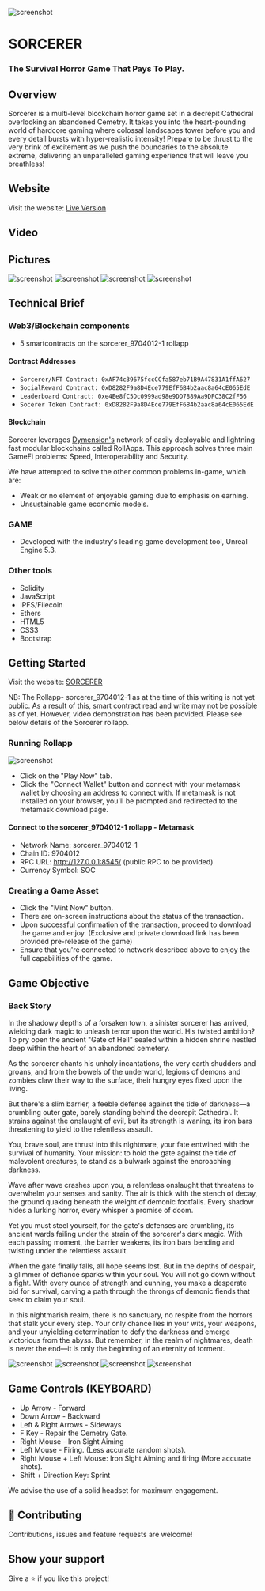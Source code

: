 ![screenshot](./Insignia-logo.png)
# SORCERER
### The Survival Horror Game That Pays To Play.

## Overview
Sorcerer is a multi-level blockchain horror game set in a decrepit Cathedral overlooking an abandoned Cemetry. It takes you into the heart-pounding world of hardcore gaming where colossal landscapes tower before you and every detail bursts with hyper-realistic intensity! Prepare to be thrust to the very brink of excitement as we push the boundaries to the absolute extreme, delivering an unparalleled gaming experience that will leave you breathless!  

## Website
Visit the website: [Live Version](https://sorcerer.livewirre.com)

## Video
<!-- Video Demostration: [Video Demo]() -->

## Pictures
![screenshot](./main.png)
![screenshot](./at_the_gate.png)
![screenshot](./cathedral.png)
![screenshot](./play.png)

## Technical Brief
### Web3/Blockchain components
- 5 smartcontracts on the sorcerer_9704012-1 rollapp
#### Contract Addresses
- `Sorcerer/NFT Contract: 0xAF74c39675fccCCfa587eb71B9A47831A1ffA627`
- `SocialReward Contract: 0xD8282F9a8D4Ece779EfF6B4b2aac8a64cE065EdE`
- `Leaderboard Contract: 0xe4Ee8fC5Dc0999ad98e9DD7889Aa9DFC38C2fF56`
- `Socerer Token Contract: 0xD8282F9a8D4Ece779EfF6B4b2aac8a64cE065EdE`
#### Blockchain
Sorcerer leverages [Dymension's](https://dymension.xyz/) network of easily deployable and lightning fast modular blockchains called RollApps. This approach solves three main GameFi problems: Speed, Interoperability and Security.

We have attempted to solve the other common problems in-game, which are:
- Weak or no element of enjoyable gaming due to emphasis on earning.
- Unsustainable game economic models.

### GAME
- Developed with the industry's leading game development tool, Unreal Engine 5.3.

### Other tools
- Solidity
- JavaScript
- IPFS/Filecoin
- Ethers
- HTML5
- CSS3
- Bootstrap

## Getting Started
Visit the website: [SORCERER](https://sorcerer.livewirre.com)
 
NB: The Rollapp- sorcerer_9704012-1 as at the time of this writing is not yet public. As a result of this, smart contract read and write may not be possible as of yet. However, video demonstration has been provided. Please see below details of the Sorcerer rollapp.
### Running Rollapp
![screenshot](./Rollapp.png)

- Click on the "Play Now" tab.
- Click the "Connect Wallet" button and connect with your metamask wallet by choosing an address to connect with. If metamask is not installed on your browser, you'll be prompted and redirected to the metamask download page.
#### Connect to the sorcerer_9704012-1 rollapp - Metamask
- Network Name: sorcerer_9704012-1
- Chain ID: 9704012
- RPC URL: http://127.0.0.1:8545/   (public RPC to be provided)
- Currency Symbol: SOC

### Creating a Game Asset
- Click the "Mint Now" button.
- There are on-screen instructions about the status of the transaction. 
- Upon successful confirmation of the transaction, proceed to download the game and enjoy. (Exclusive and private download link has been provided pre-release of the game)
- Ensure that you're connected to network described above to enjoy the full capabilities of the game.

## Game Objective
### Back Story
In the shadowy depths of a forsaken town, a sinister sorcerer has arrived, wielding dark magic to unleash terror upon the world. His twisted ambition? To pry open the ancient "Gate of Hell" sealed within a hidden shrine nestled deep within the heart of an abandoned cemetery.

As the sorcerer chants his unholy incantations, the very earth shudders and groans, and from the bowels of the underworld, legions of demons and zombies claw their way to the surface, their hungry eyes fixed upon the living.

But there's a slim barrier, a feeble defense against the tide of darkness—a crumbling outer gate, barely standing behind the decrepit Cathedral. It strains against the onslaught of evil, but its strength is waning, its iron bars threatening to yield to the relentless assault.

You, brave soul, are thrust into this nightmare, your fate entwined with the survival of humanity. Your mission: to hold the gate against the tide of malevolent creatures, to stand as a bulwark against the encroaching darkness.

Wave after wave crashes upon you, a relentless onslaught that threatens to overwhelm your senses and sanity. The air is thick with the stench of decay, the ground quaking beneath the weight of demonic footfalls. Every shadow hides a lurking horror, every whisper a promise of doom.

Yet you must steel yourself, for the gate's defenses are crumbling, its ancient wards failing under the strain of the sorcerer's dark magic. With each passing moment, the barrier weakens, its iron bars bending and twisting under the relentless assault.

When the gate finally falls, all hope seems lost. But in the depths of despair, a glimmer of defiance sparks within your soul. You will not go down without a fight. With every ounce of strength and cunning, you make a desperate bid for survival, carving a path through the throngs of demonic fiends that seek to claim your soul.

In this nightmarish realm, there is no sanctuary, no respite from the horrors that stalk your every step. Your only chance lies in your wits, your weapons, and your unyielding determination to defy the darkness and emerge victorious from the abyss. But remember, in the realm of nightmares, death is never the end—it is only the beginning of an eternity of torment.

![screenshot](./santorium.png)
![screenshot](./hold-the-gate.png)
![screenshot](./altar.png)
![screenshot](./outside.png)

## Game Controls (KEYBOARD)
- Up Arrow - Forward
- Down Arrow - Backward
- Left & Right Arrows - Sideways
- F Key - Repair the Cemetry Gate.
- Right Mouse - Iron Sight Aiming
- Left Mouse - Firing. (Less accurate random shots).
- Right Mouse + Left Mouse: Iron Sight Aiming and firing (More accurate shots).
- Shift + Direction Key: Sprint

We advise the use of a solid headset for maximum engagement.
## 🤝 Contributing

Contributions, issues and feature requests are welcome!

## Show your support

Give a ⭐️ if you like this project!

